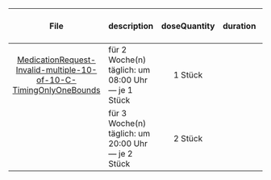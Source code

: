 | File | description | doseQuantity | duration | durationUnit | frequency | period | periodUnit | Day<br>of<br>Week | Time<br>Of<br>Day | when | bounds[x] |
| :---: | :--- | :---: | :---: | :---: | :---: | :---: | :---: | :---: | :---: | :---: | :---: |
| [MedicationRequest-Invalid-multiple-10-of-10-C-TimingOnlyOneBounds](./MedicationRequest-Invalid-multiple-10-of-10-C-TimingOnlyOneBounds.html) | für 2 Woche(n) täglich: um 08:00 Uhr — je 1 Stück | 1 Stück |  |  | 1 | 1 | d |  | 08:00:00 |  | {'system': 'http://unitsofmeasure.org', 'value': 2, 'code': 'wk', 'unit': 'Woche(n)'} |
|  | für 3 Woche(n) täglich: um 20:00 Uhr — je 2 Stück | 2 Stück |  |  | 1 | 1 | d |  | 20:00:00 |  | {'system': 'http://unitsofmeasure.org', 'value': 3, 'code': 'wk', 'unit': 'Woche(n)'} |
